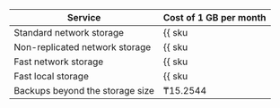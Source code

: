 | Service | Cost of 1 GB per month |
| ----- | ----- |
| Standard network storage | {{ sku|KZT|mdb.cluster.network-hdd.pg|month|string }} |
| Non-replicated network storage | {{ sku|KZT|mdb.cluster.network-ssd-nonreplicated.pg|month|string }} |
| Fast network storage | {{ sku|KZT|mdb.cluster.network-nvme.pg|month|string }} |
| Fast local storage | {{ sku|KZT|mdb.cluster.local-nvme.pg|month|string }} |
| Backups beyond the storage size | ₸15.2544 |
